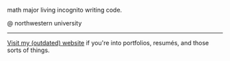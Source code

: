 math major living incognito writing code.

@ northwestern university

---

[Visit my (outdated) website](https://elliottyoon.github.io) if you're into portfolios, resumés, and those sorts of things.


